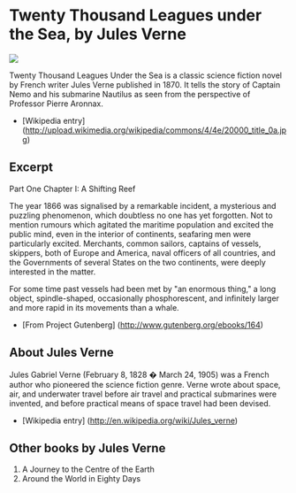 # Twenty Thousand Leagues under the Sea, by Jules Verne

![](http://upload.wikimedia.org/wikipedia/commons/4/4e/20000_title_0a.jpg)

Twenty Thousand Leagues Under the Sea is a classic science fiction novel by French writer Jules Verne published in 1870. It tells the story of Captain Nemo and his submarine Nautilus as seen from the perspective of Professor Pierre Aronnax.

- [Wikipedia entry] (http://upload.wikimedia.org/wikipedia/commons/4/4e/20000_title_0a.jpg)



## Excerpt

Part One
Chapter I: A Shifting Reef

The year 1866 was signalised by a remarkable incident, a mysterious and puzzling phenomenon, which doubtless no one has yet forgotten. Not to mention rumours which agitated the maritime population and excited the public mind, even in the interior of continents, seafaring men were particularly excited. Merchants, common sailors, captains of vessels, skippers, both of Europe and America, naval officers of all countries, and the Governments of several States on the two continents, were deeply interested in the matter.

For some time past vessels had been met by "an enormous thing," a long object, spindle-shaped, occasionally phosphorescent, and infinitely larger and more rapid in its movements than a whale.

- [From Project Gutenberg] (http://www.gutenberg.org/ebooks/164) 

## About Jules Verne

Jules Gabriel Verne (February 8, 1828 � March 24, 1905) was a French author who pioneered the science fiction genre. Verne wrote about space, air, and underwater travel before air travel and practical submarines were invented, and before practical means of space travel had been devised.

- [Wikipedia entry] (http://en.wikipedia.org/wiki/Jules_verne)

## Other books by Jules Verne

1.	A Journey to the Centre of the Earth
2.	Around the World in Eighty Days
